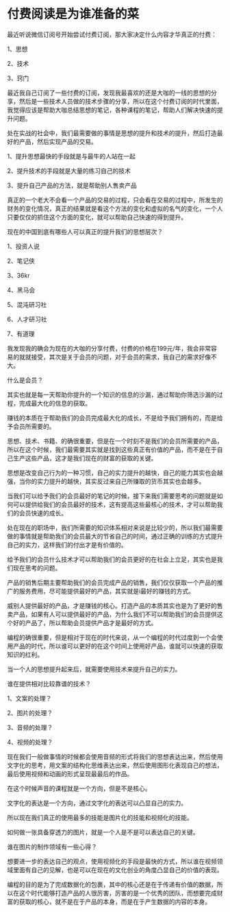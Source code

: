 # 付费阅读是为谁准备的菜

最近听说微信订阅号开始尝试付费订阅，那大家决定什么内容才华真正的付费：

1、思想

2、技术

3、窍门

最近我自己订阅了一些付费的订阅，发现我最喜欢的还是大咖的一线的思想的分享，然后是一些技术人员做的技术步骤的分享，所以在这个付费订阅的时代里面，我觉得应该是帮助大咖总结思想的笔记，各种课程的笔记，帮助人们解决快速的提升问题。

处在实战的社会中，我们最需要做的事情是思想的提升和技术的提升，然后打造最好的产品，然后实现产品的交易。

1、提升思想最快的手段就是与最牛的人站在一起

2、提升技术的手段就是大量的练习自己的技术

3、提升自己产品的方法，就是帮助别人售卖产品

真正的一个老大不会看一个产品的交易的过程，只会看在交易的过程中，所发生的财务的变化情况，真正的结果就是看这个方法的变化和虚拟的名气的变化，一个人只要仅仅的抓住这个方面的变化，就可以帮助自己快速的得到提升。

现在的中国到底有哪些人可以真正的提升我们的思想层次？

1、投资人说

2、笔记侠

3、36kr

4、黑马会

5、混沌研习社

6、人才研习社

7、有道理

我发现我的确会为现在的大咖的分享付费，付费的价格在199元/年，我会非常容易的就就接受，其次是关于会员的问题，对于会员的需求，我自己的需求好像不大。

什么是会员？

其实也就是每一天帮助你提升的一个知识的信息的沙漏，通过帮助你筛选沙漏的过程，完成最大化的信息的获取。

赚钱的本质在于帮助我们的会员完成最大化的成长，不是给予我们拥有的，而是给予会员所需要的。

思想、技术、书籍、的确很重要，但是在一个时刻不是我们的会员所需要的产品，所以在这个时候，我们最需要其实就是找到这些真正有价值的产品，而不是在于自己生产这些产品，这才是我们现在的财富的获取的关键。

思想是改变自己行为的一种习惯，自己的实力提升的越快，自己的能力其实也会越强，当你的实力提升的越快，其实反过来自己所赚取的货币其实也会越多。

当我们可以给予我们的会员最好的笔记的时候，接下来我们需要思考的问题就是如何可以提供给我们的会员最好的技术，这有提高这些最核心的技术，才可以帮助我们的会员快速的成长。

处在现在的职场中，我们所需要的知识体系相对来说是比较少的，所以我们最需要做的事情就是帮助我们的会员最大的节省自己的时间，通过正确的训练的方式提升自己的实力，这样我们的付出才是有价值的。

给予我们的会员什么技术才可以帮助我们的会员更好的在社会上立足，其实也是我们现在思考的问题。

产品的销售后期主要帮助我们的会员完成产品的销售，我们仅仅获取一个产品的推广的服务费用，尽可能提供最好的产品，其实就是i最好的赚钱的方式。

威别人提供最好的产品，才是赚钱的核心。打造产品的本质其实也是为了更好的售卖产品，如果有人可以提供最好的产品，为什么我们不可以帮助我们的会员提供这个好的产品了，所以帮助会员提供产品才是最好的方式。

编程的确很重要，但是相对于现在的时代来说，从一个编程的时代过度到一个会使用产品的时代，所以谁可以更好的在这个时间上使用好产品，谁就可以快速的获取知识的红利。

当一个人的思想提升起来后，就需要使用技术来提升自己的实力。

谁在提供相对比较靠谱的技术？

1、文案的处理？

2、图片的处理？

3、音频的处理？

4、视频的处理？

现在我们一般做事情的时候都会使用音频的形式将我们的思想表达出来，然后使用文字化的思考，用文案的结构化思维表达出来，然后使用图形化表现自己的想法，最后使用视频和动画的形式呈现最最后的作品。

在这个时候声音的课程就是一个方向，但是不是核心。

文字化的表达是一个方向，通过文字化的表达可以凸显自己的实力。

所以现在我们真正的使用最多的技能是图片化的技能和视频化的技能。

如何做一张具备穿透力的图片，就是一个人是不是可以表达自己的关键。

谁在图片的制作领域有一些心得？

想要进一步的表达自己的观点，使用视频化的手段是最快的方式，所以谁在视频领域里面有自己的见解，也是可以在现在的文化创业的角度凸显自己的价值的表现。

编程的目的是为了完成数据化的包裹，其中的核心还是在于传递有价值的数据，所以在这个时代能够打造产品的人很厉害，厉害的是一个优秀的团队，而想要完成财富的获取的核心，就不是在于产品的本身，而是在于产生数据的内容的本身。

